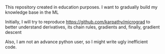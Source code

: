 This repository created in education purposes. I want to gradually build my knowledge base in the ML

Initially, I will try to reproduce https://github.com/karpathy/micrograd to better understand derivatives, its chain rules, gradients and, finally, gradient descent

Also, I am not an advance python user, so I might write ugly inefficient code.
